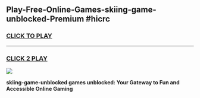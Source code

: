 
## Play-Free-Online-Games-skiing-game-unblocked-Premium #hicrc
<h3>
<a href="https://premium.freeplayer.one?title=skiing-game-unblocked&ref=8M">CLICK TO PLAY</a></h3>
<hr>

<h3>
<a href="https://premium.freeplayer.one?title=skiing-game-unblocked&ref=8M">CLICK 2 PLAY</a>
  
</h3>

<a href="https://premium.freeplayer.one?title=skiing-game-unblocked&ref=8M"><img src="https://clearcache.store/games.png"></a>


**skiing-game-unblocked games unblocked: Your Gateway to Fun and Accessible Online Gaming**
